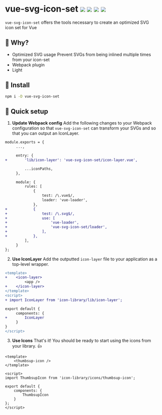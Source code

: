 # vue-svg-icon-set  <a href="https://npm.im/vue-svg-icon-set"><img src="https://badgen.net/npm/v/vue-svg-icon-set"></a> <a href="https://npm.im/vue-svg-icon-set"><img src="https://badgen.net/npm/dm/vue-svg-icon-set"></a> <a href="https://packagephobia.now.sh/result?p=vue-svg-icon-set"><img src="https://packagephobia.now.sh/badge?p=vue-svg-icon-set"></a> <a href="https://bundlephobia.com/result?p=vue-svg-icon-set"><img src="https://badgen.net/bundlephobia/minzip/vue-svg-icon-set"></a>

`vue-svg-icon-set` offers the tools necessary to create an optimized SVG icon set for Vue

## :raising_hand: Why?
- Optimized SVG usage Prevent SVGs from being inlined multiple times from your icon-set
- Webpack plugin
- Light 

## :rocket: Install
```sh
npm i -D vue-svg-icon-set
```

## 🚦 Quick setup
1. **Update Webpack config** Add the following changes to your Webpack configuration so that `vue-svg-icon-set` can transform your SVGs and so that you can output an IconLayer.

```diff
module.exports = {
     ...,

     entry: {
+        'lib/icon-layer': 'vue-svg-icon-set/icon-layer.vue',

         ...iconPaths,
     },

     module: {
         rules: [
             {
                 test: /\.vue$/,
                 loader: 'vue-loader',
             },
+            {
+                test: /\.svg$/,
+                use: [
+                    'vue-loader',
+                    'vue-svg-icon-set/loader',
+                ],
+            },
         ],
     }
};
```

2. **Use IconLayer** Add the outputted `icon-layer` file to your application as a top-level wrapper.

```diff
<template>
+    <icon-layer>
         <app />
+    </icon-layer>
</template>
<script>
+ import IconLayer from 'icon-library/lib/icon-layer';

export default {
     components: {
+        IconLayer
     }
}
</script>
```

3. **Use Icons** That's it! You should be ready to start using the icons from your library. 👍

```vue
<template>
	<thumbsup-icon />
</template>

<script>
import ThumbsupIcon from 'icon-library/icons/thumbsup-icon';

export default {
	components: {
		ThumbsupIcon
	}
};
</script>
```
